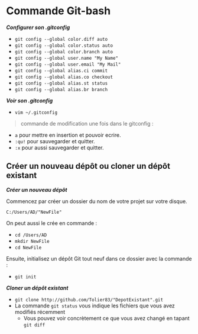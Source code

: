 # Commande Git-bash

_**Configurer son .gitconfig**_

+ `git config --global color.diff auto`
+ `git config --global color.status auto`
+ `git config --global color.branch auto`
+ `git config --global user.name "My Name"`
+ `git config --global user.email "My Mail"`
+ `git config --global alias.ci commit`
+ `git config --global alias.co checkout`
+ `git config --global alias.st status`
+ `git config --global alias.br branch`

_**Voir son .gitconfig**_

+ `vim ~/.gitconfig`

> commande de modification une fois dans le gitconfig :

   +   `a` pour mettre en insertion et pouvoir ecrire.
   +   `:qu!` pour sauvegarder et quitter.
   +   `:x` pour aussi sauvegarder et quitter.

## Créer un nouveau dépôt ou cloner un dépôt existant

_**Créer un nouveau dépôt**_

Commencez par créer un dossier du nom de votre projet sur votre disque.

`C:/Users/AD/"NewFile"`

On peut aussi le crée en commande : 

   + `cd /Users/AD`
   + `mkdir NewFile`
   + `cd NewFile`

Ensuite, initialisez un dépôt Git tout neuf dans ce dossier avec la commande :
   + `git init`

_**Cloner un dépôt existant**_

   +  `git clone http://github.com/Tolier83/"DepotExistant".git`
   +   La commande `git status` vous indique les fichiers que vous avez modifiés récemment 
         + Vous pouvez voir concrètement ce que vous avez changé en tapant `git diff`
